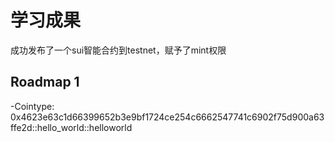 # 学习成果

成功发布了一个sui智能合约到testnet，赋予了mint权限

## Roadmap 1

-Cointype:
0x4623e63c1d66399652b3e9bf1724ce254c6662547741c6902f75d900a63ffe2d::hello_world::helloworld
